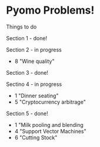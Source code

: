 # Pyomo Problems!


Things to do

Section 1 - done!

Section 2 - in progress
* 8 "Wine quality"

Section 3 - done!

Sectino 4 - in progress
* 1 "Dinner seating"
* 5 "Cryptocurrency arbitrage"

Section 5 - done!
* 1 "Milk pooling and blending
* 4 "Support Vector Machines"
* 6 "Cutting Stock"
